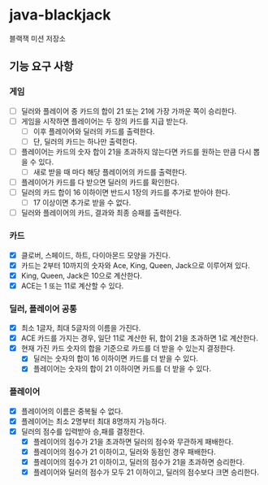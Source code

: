 # java-blackjack

블랙잭 미션 저장소

## 기능 요구 사항

### 게임

- [ ] 딜러와 플레이어 중 카드의 합이 21 또는 21에 가장 가까운 쪽이 승리한다.
- [ ]  게임을 시작하면 플레이어는 두 장의 카드를 지급 받는다.
    - [ ] 이후 플레이어와 딜러의 카드를 출력한다.
    - [ ] 단, 딜러의 카드는 하나만 출력한다.
- [ ] 플레이어는 카드의 숫자 합이 21을 초과하지 않는다면 카드를 원하는 만큼 다시 뽑을 수 있다.
    - [ ] 새로 받을 때 마다 해당 플레이어의 카드를 출력한다.
- [ ] 플레이어가 카드를 다 받으면 딜러의 카드를 확인한다.
- [ ] 딜러의 카드 합이 16 이하이면 반드시 1장의 카드를 추가로 받아야 한다.
    - [ ] 17 이상이면 추가로 받을 수 없다.
- [ ] 딜러와 플레이어의 카드, 결과와 최종 승패를 출력한다.

### 카드

- [x] 클로버, 스페이드, 하트, 다이아몬드 모양을 가진다.
- [x] 카드는 2부터 10까지의 숫자와 Ace, King, Queen, Jack으로 이루어져 있다.
- [x] King, Queen, Jack은 10으로 계산한다.
- [x] ACE는 1 또는 11로 계산할 수 있다.

### 딜러, 플레이어 공통

- [x] 최소 1글자, 최대 5글자의 이름을 가진다.
- [x] ACE 카드를 가지는 경우, 일단 11로 계산한 뒤, 합이 21을 초과하면 1로 계산한다.
- [x] 현재 가진 카드 숫자의 합을 기준으로 카드를 더 받을 수 있는지 결정한다.
    - [x] 딜러는 숫자의 합이 16 이하이면 카드를 더 받을 수 있다.
    - [x] 플레이어는 숫자의 합이 21 이하이면 카드를 더 받을 수 있다.

### 플레이어

- [x] 플레이어의 이름은 중복될 수 없다.
- [x] 플레이어는 최소 2명부터 최대 8명까지 가능하다.
- [x] 딜러의 점수를 입력받아 승,패를 결정한다.
    - [x] 플레이어의 점수가 21을 초과하면 딜러의 점수와 무관하게 패배한다.
    - [x] 플레이어의 점수가 21 이하이고, 딜러와 동점인 경우 패배한다.
    - [x] 플레이어의 점수가 21 이하이고, 딜러의 점수가 21을 초과하면 승리한다.
    - [x] 플레이어와 딜러의 점수가 모두 21 이하이고, 딜러의 점수보다 크면 승리한다.
